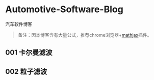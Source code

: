 # Automotive-Software-Blog
汽车软件博客
>备注：因本博客含有大量公式，推荐chrome浏览器+[mathjax](https://chrome.google.com/webstore/detail/github-with-mathjax/ioemnmodlmafdkllaclgeombjnmnbima?utm_source=chrome-app-launcher-info-dialog)插件。
## 001 卡尔曼滤波
## 002 粒子滤波
